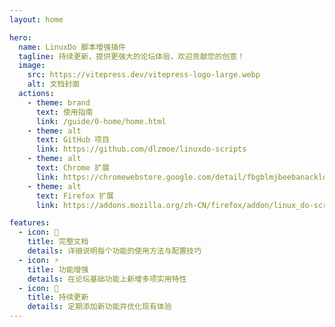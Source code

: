 ```yaml
---
layout: home

hero:
  name: LinuxDo 脚本增强插件
  tagline: 持续更新，提供更强大的论坛体验，欢迎贡献您的创意！
  image:
    src: https://vitepress.dev/vitepress-logo-large.webp
    alt: 文档封面
  actions:
    - theme: brand
      text: 使用指南
      link: /guide/0-home/home.html
    - theme: alt
      text: GitHub 项目
      link: https://github.com/dlzmoe/linuxdo-scripts
    - theme: alt
      text: Chrome 扩展
      link: https://chromewebstore.google.com/detail/fbgblmjbeebanackldpbmpacppflgmlj
    - theme: alt
      text: Firefox 扩展
      link: https://addons.mozilla.org/zh-CN/firefox/addon/linux_do-scripts/

features:
  - icon: 📖
    title: 完整文档
    details: 详细说明每个功能的使用方法与配置技巧
  - icon: ⚡
    title: 功能增强
    details: 在论坛基础功能上新增多项实用特性
  - icon: 🔧
    title: 持续更新
    details: 定期添加新功能并优化现有体验
---
```


<style>
.VPHero .text {
  font-size: 18px;
}

.VPImage {
  border-radius: 50%;
}

:root {
  --vp-home-hero-name-color: transparent;
  --vp-home-hero-name-background: -webkit-linear-gradient(120deg, #bd34fe 30%, #41d1ff);
  --vp-home-hero-image-background-image: linear-gradient(-45deg, #bd34fe 50%, #47caff 50%);
  --vp-home-hero-image-filter: blur(40px);
}

@media (min-width: 640px) {
  :root {
    --vp-home-hero-image-filter: blur(56px);
  }
}

@media (min-width: 960px) {
  :root {
    --vp-home-hero-image-filter: blur(72px);
  }
}
</style>
